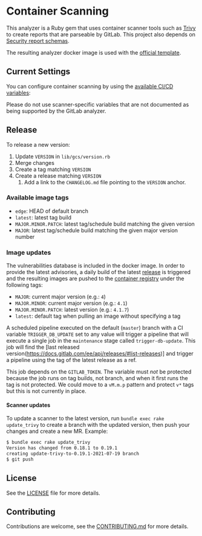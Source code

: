 # Container Scanning

This analyzer is a Ruby gem that uses container scanner tools such as [Trivy](https://github.com/aquasecurity/trivy) to create reports that are parseable by GitLab. This project also depends on [Security report schemas](https://gitlab.com/gitlab-org/security-products/security-report-schemas).

The resulting analyzer docker image is used with the [official template](https://docs.gitlab.com/ee/user/application_security/container_scanning/#configuration).

## Current Settings

You can configure container scanning by using the [available CI/CD variables](https://docs.gitlab.com/ee/user/application_security/container_scanning/#available-cicd-variables):

Please do not use scanner-specific variables that are not documented as being supported by the GitLab analyzer.

## Release

To release a new version:
1. Update `VERSION` in `lib/gcs/version.rb`
1. Merge changes
1. Create a tag matching `VERSION`
1. Create a release matching `VERSION`
   1. Add a link to the `CHANGELOG.md` file pointing to the `VERSION` anchor.

### Available image tags

- `edge`: HEAD of default branch
- `latest`: latest tag build
- `MAJOR.MINOR.PATCH`: latest tag/schedule build matching the given version
- `MAJOR`: latest tag/schedule build matching the given major version number

### Image updates

The vulnerabilities database is included in the docker image. In order to provide the latest
advisories, a daily build of the latest [release](https://gitlab.com/gitlab-org/security-products/analyzers/container-scanning/-/releases)
is triggered and the resulting images are pushed to the
[container registry](https://gitlab.com/gitlab-org/security-products/analyzers/container-scanning/container_registry)
under the following tags:

- `MAJOR`: current major version (e.g.: `4`)
- `MAJOR.MINOR`: current major version (e.g.: `4.1`)
- `MAJOR.MINOR.PATCH`: latest version (e.g.: `4.1.7`)
- `latest`: default tag when pulling an image without specifying a tag

A scheduled pipeline executed on the default (`master`) branch with a CI variable `TRIGGER_DB_UPDATE` set to any value
will trigger a pipeline that will execute a single job in the `maintenance` stage called `trigger-db-update`. This job
will find the [last released version(https://docs.gitlab.com/ee/api/releases/#list-releases)] and trigger a pipeline
using the tag of the latest release as a ref.

This job depends on the `GITLAB_TOKEN`. The variable must *not* be protected because the job runs on tag builds, not
branch, and when it first runs the tag is not protected. We could move to a `vM.m.p` pattern and protect `v*` tags but
this is not currently in place.

#### Scanner updates

To update a scanner to the latest version, run `bundle exec rake update_trivy` to create a branch with the updated
version, then push your changes and create a new MR. Example:
```bash
$ bundle exec rake update_trivy
Version has changed from 0.18.1 to 0.19.1
creating update-trivy-to-0.19.1-2021-07-19 branch
$ git push
```

## License

See the [LICENSE](LICENSE) file for more details.

## Contributing

Contributions are welcome, see the [CONTRIBUTING.md](CONTRIBUTING.md) for more details.
